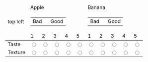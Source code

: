<div class="i-table-wrapper" id="foo-wrapper">
<table class="i-question-table" id="foo">
<thead>
<tr><td class="i-left-header" rowspan="3">top left</td>
<td class="i-header-text" colspan="5" rowspan="1">Apple</td>
<td class="i-header-text" colspan="5" rowspan="1">Banana</td>
</tr>
<tr><td colspan="5"><table class="i-header-span"><tr>
<td class="i-heading-cell" style="text-align:left;width:50%;">Bad</td>
<td class="i-heading-cell" style="text-align:right;width:50%;">Good</td>
</tr></table>
</td><td colspan="5"><table class="i-header-span"><tr>
<td class="i-heading-cell" style="text-align:left;width:50%;">Bad</td>
<td class="i-heading-cell" style="text-align:right;width:50%;">Good</td>
</tr></table>
</td></tr>
<tr><td class="i-header-option">1</td><td class="i-header-option">2</td><td class="i-header-option">3</td><td class="i-header-option">4</td><td class="i-header-option">5</td><td class="i-header-option">1</td><td class="i-header-option">2</td><td class="i-header-option">3</td><td class="i-header-option">4</td><td class="i-header-option">5</td></tr>
</thead>
<tbody>
<tr><td class="i-questext">Taste</td>
<td>
<input type="hidden" name="_qlist" value="Q1R1C1" />
<input class="i-rbcb-opt" type="radio" name="Q1R1C1" value="1" id="Q1R1C1-1" /></td>
<td>
<input class="i-rbcb-opt" type="radio" name="Q1R1C1" value="2" id="Q1R1C1-2" /></td>
<td>
<input class="i-rbcb-opt" type="radio" name="Q1R1C1" value="3" id="Q1R1C1-3" /></td>
<td>
<input class="i-rbcb-opt" type="radio" name="Q1R1C1" value="4" id="Q1R1C1-4" /></td>
<td>
<input class="i-rbcb-opt" type="radio" name="Q1R1C1" value="5" id="Q1R1C1-5" /></td>
<td>
<input type="hidden" name="_qlist" value="Q1R1C2" />
<input class="i-rbcb-opt" type="radio" name="Q1R1C2" value="1" id="Q1R1C2-1" /></td>
<td>
<input class="i-rbcb-opt" type="radio" name="Q1R1C2" value="2" id="Q1R1C2-2" /></td>
<td>
<input class="i-rbcb-opt" type="radio" name="Q1R1C2" value="3" id="Q1R1C2-3" /></td>
<td>
<input class="i-rbcb-opt" type="radio" name="Q1R1C2" value="4" id="Q1R1C2-4" /></td>
<td>
<input class="i-rbcb-opt" type="radio" name="Q1R1C2" value="5" id="Q1R1C2-5" /></td>
</tr><tr><td class="i-questext">Texture</td>
<td>
<input type="hidden" name="_qlist" value="Q1R2C1" />
<input class="i-rbcb-opt" type="radio" name="Q1R2C1" value="1" id="Q1R2C1-1" /></td>
<td>
<input class="i-rbcb-opt" type="radio" name="Q1R2C1" value="2" id="Q1R2C1-2" /></td>
<td>
<input class="i-rbcb-opt" type="radio" name="Q1R2C1" value="3" id="Q1R2C1-3" /></td>
<td>
<input class="i-rbcb-opt" type="radio" name="Q1R2C1" value="4" id="Q1R2C1-4" /></td>
<td>
<input class="i-rbcb-opt" type="radio" name="Q1R2C1" value="5" id="Q1R2C1-5" /></td>
<td>
<input type="hidden" name="_qlist" value="Q1R2C2" />
<input class="i-rbcb-opt" type="radio" name="Q1R2C2" value="1" id="Q1R2C2-1" /></td>
<td>
<input class="i-rbcb-opt" type="radio" name="Q1R2C2" value="2" id="Q1R2C2-2" /></td>
<td>
<input class="i-rbcb-opt" type="radio" name="Q1R2C2" value="3" id="Q1R2C2-3" /></td>
<td>
<input class="i-rbcb-opt" type="radio" name="Q1R2C2" value="4" id="Q1R2C2-4" /></td>
<td>
<input class="i-rbcb-opt" type="radio" name="Q1R2C2" value="5" id="Q1R2C2-5" /></td>
</tr></tbody></table></div>
